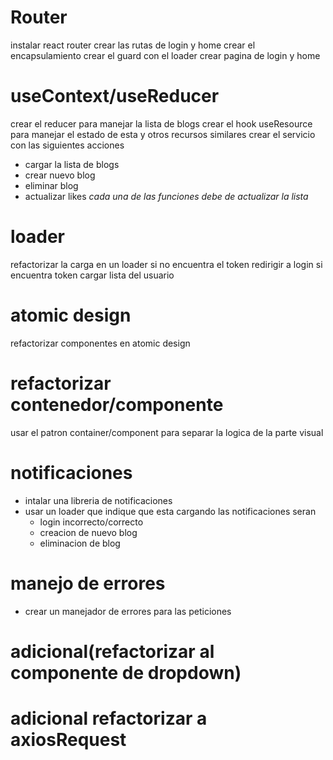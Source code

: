 # Router
instalar react router
crear las rutas de login y home
crear el encapsulamiento
crear el guard con el loader
crear pagina de login y home
# useContext/useReducer
crear el reducer para manejar la lista de blogs
crear el hook useResource para manejar el estado de esta y otros recursos similares
crear el servicio con las siguientes acciones
* cargar la lista de blogs
* crear nuevo blog
* eliminar blog
* actualizar likes
*cada una de las funciones debe de actualizar la lista*
# loader
refactorizar la carga en un loader
si no encuentra el token redirigir a login
si encuentra token cargar lista del usuario
# atomic design
refactorizar componentes en atomic design
# refactorizar contenedor/componente
usar el patron container/component para separar la logica de la parte visual
# notificaciones
* intalar una libreria de notificaciones
* usar un loader que indique que esta cargando
las notificaciones seran
    * login incorrecto/correcto
    * creacion de nuevo blog
    * eliminacion de blog
# manejo de errores 
* crear un manejador de errores para las peticiones
# adicional(refactorizar al componente de dropdown)
# adicional refactorizar a axiosRequest